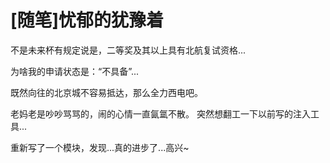 # [随笔]忧郁的犹豫着

不是未来杯有规定说是，二等奖及其以上具有北航复试资格...

为啥我的申请状态是：“不具备”...

既然向往的北京城不容易抵达，那么全力西电吧。

老妈老是吵吵骂骂的，闹的心情一直氤氲不散。 突然想翻工一下以前写的注入工具...

重新写了一个模块，发现...真的进步了...高兴~

